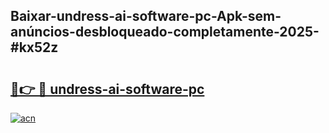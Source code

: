 ## Baixar-undress-ai-software-pc-Apk-sem-anúncios-desbloqueado-completamente-2025-#kx52z

# <h2><a href="https://ainizakaria.my?title=undress-ai-software-pc&ref=20M">🔗👉 🔴 undress-ai-software-pc</a></h2>

[![acn](https://github.com/user-attachments/assets/0f9c940e-d8b0-45ae-aac7-cd30a18b3e1c)](https://ainizakaria.my?title=undress-ai-software-pc&ref=20M)

